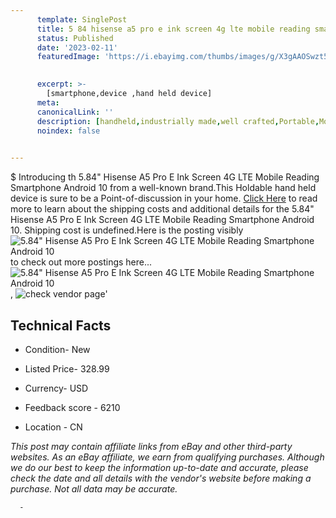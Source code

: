 ```yaml
---
      template: SinglePost
      title: 5 84 hisense a5 pro e ink screen 4g lte mobile reading smartphone android 10
      status: Published
      date: '2023-02-11'
      featuredImage: 'https://i.ebayimg.com/thumbs/images/g/X3gAAOSwzt5g1W6X/s-l225.jpg'
       

      excerpt: >-
        [smartphone,device ,hand held device]
      meta:
      canonicalLink: ''
      description: [handheld,industrially made,well crafted,Portable,Mobile,Compact,Convenient,Lightweight,Maneuverable,Man-portable,Miniature,Carriable,Hand-held,Light,Holdable,Transportable,Mobile device,Pocket-sized,On-the-go,Wireless,Cordless,Compact size,Convenient size, smartphone,device ,hand held device]
      noindex: false
      

---
```

$
      Introducing th 5.84" Hisense A5 Pro E Ink Screen 4G LTE Mobile Reading Smartphone Android 10 from a well-known brand.This Holdable hand held device is sure to be a Point-of-discussion in your home. [Click Here](https://www.ebay.com/itm/324690499250?hash=item4b990fd6b2%3Ag%3AX3gAAOSwzt5g1W6X&mkevt=1&mkcid=1&mkrid=711-53200-19255-0&campid=%253CePNCampaignId%253E&customid=%253CreferenceId%253E&toolid=10049) to read more to learn about the shipping costs and additional details for the 5.84" Hisense A5 Pro E Ink Screen 4G LTE Mobile Reading Smartphone Android 10. Shipping cost is undefined.Here is the posting visibly ![5.84" Hisense A5 Pro E Ink Screen 4G LTE Mobile Reading Smartphone Android 10](https://i.ebayimg.com/thumbs/images/g/X3gAAOSwzt5g1W6X/s-l225.jpg) to check out more postings here... ![5.84" Hisense A5 Pro E Ink Screen 4G LTE Mobile Reading Smartphone Android 10](https://i.ebayimg.com/images/g/X3gAAOSwzt5g1W6X/s-l960.jpg), ![check vendor page](https://origin-galleryplus.ebayimg.com/ws/web/324690499250_2_0_1/225x225.jpg,https://origin-galleryplus.ebayimg.com/ws/web/324690499250_3_0_1/225x225.jpg,https://origin-galleryplus.ebayimg.com/ws/web/324690499250_4_0_1/225x225.jpg,https://origin-galleryplus.ebayimg.com/ws/web/324690499250_5_0_1/225x225.jpg,https://origin-galleryplus.ebayimg.com/ws/web/324690499250_6_0_1/225x225.jpg,https://origin-galleryplus.ebayimg.com/ws/web/324690499250_7_0_1/225x225.jpg,https://origin-galleryplus.ebayimg.com/ws/web/324690499250_8_0_1/225x225.jpg,https://origin-galleryplus.ebayimg.com/ws/web/324690499250_9_0_1/225x225.jpg,https://origin-galleryplus.ebayimg.com/ws/web/324690499250_10_0_1/225x225.jpg,https://origin-galleryplus.ebayimg.com/ws/web/324690499250_11_0_1/225x225.jpg)'

      

 ## Technical Facts 



     
      

 - Condition- New 


      

 - Listed Price- 328.99 


      

 - Currency- USD 


      

 - Feedback score - 6210 


      

 - Location - CN 


      
      

 *_This post may contain affiliate links from eBay and other third-party websites. As an eBay affiliate, we earn from qualifying purchases. Although we do our best to keep the information up-to-date and accurate, please check the date and all details with the vendor's website before making a purchase. Not all data may be accurate._*




      -
